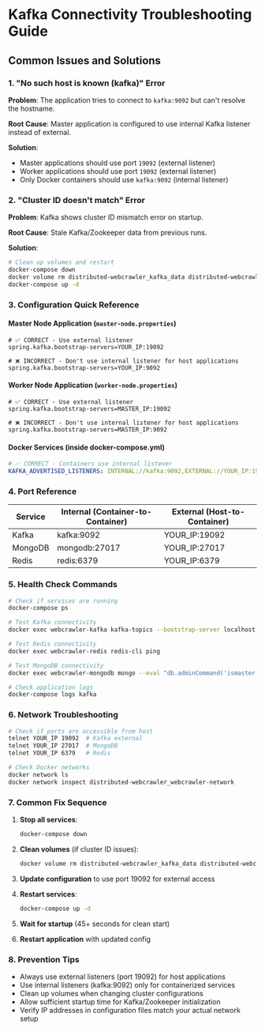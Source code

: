 # Kafka Connectivity Troubleshooting Guide

## Common Issues and Solutions

### 1. "No such host is known (kafka)" Error

**Problem**: The application tries to connect to `kafka:9092` but can't resolve the hostname.

**Root Cause**: Master application is configured to use internal Kafka listener instead of external.

**Solution**: 
- Master applications should use port `19092` (external listener)
- Worker applications should use port `19092` (external listener)
- Only Docker containers should use `kafka:9092` (internal listener)

### 2. "Cluster ID doesn't match" Error

**Problem**: Kafka shows cluster ID mismatch error on startup.

**Root Cause**: Stale Kafka/Zookeeper data from previous runs.

**Solution**: 
```bash
# Clean up volumes and restart
docker-compose down
docker volume rm distributed-webcrawler_kafka_data distributed-webcrawler_zookeeper_data
docker-compose up -d
```

### 3. Configuration Quick Reference

#### Master Node Application (`master-node.properties`)
```properties
# ✅ CORRECT - Use external listener
spring.kafka.bootstrap-servers=YOUR_IP:19092

# ❌ INCORRECT - Don't use internal listener for host applications  
spring.kafka.bootstrap-servers=YOUR_IP:9092
```

#### Worker Node Application (`worker-node.properties`)
```properties
# ✅ CORRECT - Use external listener
spring.kafka.bootstrap-servers=MASTER_IP:19092

# ❌ INCORRECT - Don't use internal listener for host applications
spring.kafka.bootstrap-servers=MASTER_IP:9092
```

#### Docker Services (inside docker-compose.yml)
```yaml
# ✅ CORRECT - Containers use internal listener
KAFKA_ADVERTISED_LISTENERS: INTERNAL://kafka:9092,EXTERNAL://YOUR_IP:19092
```

### 4. Port Reference

| Service | Internal (Container-to-Container) | External (Host-to-Container) |
|---------|-----------------------------------|------------------------------|
| Kafka   | kafka:9092                       | YOUR_IP:19092               |
| MongoDB | mongodb:27017                    | YOUR_IP:27017               |
| Redis   | redis:6379                       | YOUR_IP:6379                |

### 5. Health Check Commands

```bash
# Check if services are running
docker-compose ps

# Test Kafka connectivity
docker exec webcrawler-kafka kafka-topics --bootstrap-server localhost:9092 --list

# Test Redis connectivity  
docker exec webcrawler-redis redis-cli ping

# Test MongoDB connectivity
docker exec webcrawler-mongodb mongo --eval "db.adminCommand('ismaster')"

# Check application logs
docker-compose logs kafka
```

### 6. Network Troubleshooting

```bash
# Check if ports are accessible from host
telnet YOUR_IP 19092  # Kafka external
telnet YOUR_IP 27017  # MongoDB
telnet YOUR_IP 6379   # Redis

# Check Docker networks
docker network ls
docker network inspect distributed-webcrawler_webcrawler-network
```

### 7. Common Fix Sequence

1. **Stop all services**:
   ```bash
   docker-compose down
   ```

2. **Clean volumes** (if cluster ID issues):
   ```bash
   docker volume rm distributed-webcrawler_kafka_data distributed-webcrawler_zookeeper_data
   ```

3. **Update configuration** to use port 19092 for external access

4. **Restart services**:
   ```bash
   docker-compose up -d
   ```

5. **Wait for startup** (45+ seconds for clean start)

6. **Restart application** with updated config

### 8. Prevention Tips

- Always use external listeners (port 19092) for host applications
- Use internal listeners (kafka:9092) only for containerized services
- Clean up volumes when changing cluster configurations
- Allow sufficient startup time for Kafka/Zookeeper initialization
- Verify IP addresses in configuration files match your actual network setup
